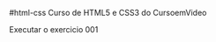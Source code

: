 #html-css
 Curso de HTML5 e CSS3 do CursoemVideo

 <a ref="https://gabrielporfirio1.github.io/html-css/exercicios/ex001/index.html">Executar o exercicio 001</a>